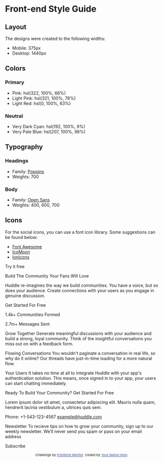 # Front-end Style Guide

## Layout

The designs were created to the following widths:

- Mobile: 375px
- Desktop: 1440px

## Colors

### Primary

- Pink: hsl(322, 100%, 66%)
- Light Pink: hsl(321, 100%, 78%)
- Light Red: hsl(0, 100%, 63%)

### Neutral

- Very Dark Cyan: hsl(192, 100%, 9%)
- Very Pale Blue: hsl(207, 100%, 98%)

## Typography

### Headings

- Family: [Poppins](https://fonts.google.com/specimen/Poppins)
- Weights: 700

### Body

- Family: [Open Sans](https://fonts.google.com/specimen/Open+Sans)
- Weights: 400, 600, 700

## Icons

For the social icons, you can use a font icon library. Some suggestions can be found below:

- [Font Awesome](https://fontawesome.com/)
- [IcoMoon](https://icomoon.io/)
- [Ionicons](https://ionicons.com/)

<!DOCTYPE html>
<html lang="en">
<head>
  <meta charset="UTF-8">
  <meta name="viewport" content="width=device-width, initial-scale=1.0"> <!-- displays site properly based on user's device -->

  <link rel="icon" type="image/png" sizes="32x32" href="./images/favicon-32x32.png">
  
  <title>Frontend Mentor | Huddle landing page with curved sections</title>

  <!-- Feel free to remove these styles or customise in your own stylesheet 👍 -->
  <style>
    .attribution { font-size: 11px; text-align: center; }
    .attribution a { color: hsl(228, 45%, 44%); }
  </style>
</head>
<body>
  Try it free

Build The Community Your Fans Will Love

Huddle re-imagines the way we build communities. You have a voice, but so does
your audience. Create connections with your users as you engage in genuine discussion.

Get Started For Free

1.4k+
Communities Formed

2.7m+
Messages Sent

Grow Together
Generate meaningful discussions with your audience and build a strong, loyal community.
Think of the insightful conversations you miss out on with a feedback form.

Flowing Conversations
You wouldn't paginate a conversation in real life, so why do it online? Our threads have
just-in-time loading for a more natural flow.

Your Users
It takes no time at all to integrate Huddle with your app's authentication solution. This means,
once signed in to your app, your users can start chatting immediately.

Ready To Build Your Community?
Get Started For Free

Lorem ipsum dolor sit amet, consectetur adipiscing elit. Mauris nulla quam, hendrerit lacinia
vestibulum a, ultrices quis sem.

Phone: +1-543-123-4567
example@huddle.com

Newsletter
To recieve tips on how to grow your community, sign up to our weekly newsletter. We’ll never
send you spam or pass on your email address

Subscribe

  <footer>
    <p class="attribution">
      Challenge by <a href="https://www.frontendmentor.io?ref=challenge" target="_blank">Frontend Mentor</a>. 
      Coded by <a href="#">Your Name Here</a>.
    </p>
  </footer>
</body>
</html>
